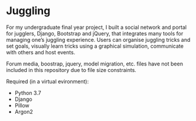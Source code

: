 # Juggling
For my undergraduate final year project, I built a social network and portal for jugglers, Django, Bootstrap and jQuery, that integrates many tools for managing one’s juggling experience. Users can organise juggling tricks and set goals, visually learn tricks using a graphical simulation, communicate with others and host events. 
 
 Forum media, boostrap, jquery, model migration, etc. files have not been included in this repository due to file size constraints. 
 
 Required (in a virtual evironment):
 * Python 3.7
 * Django
 * Pillow
 * Argon2
